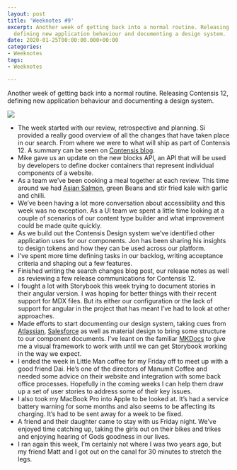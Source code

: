 ```yaml
---
layout: post
title: 'Weeknotes #9'
excerpt: Another week of getting back into a normal routine. Releasing Contensis 12,
  defining new application behaviour and documenting a design system.
date: 2020-01-25T00:00:00.000+00:00
categories:
- Weeknotes
tags:
- Weeknotes

---
```

Another week of getting back into a normal routine. Releasing Contensis 12, defining new application behaviour and documenting a design system.

![](/assets/uploads/2020/1/winter-fun-on-the-beach.jpg)

* The week started with our review, retrospective and planning. Si provided a really good overview of all the changes that have taken place in our search. From where we were to what will ship as part of Contensis 12. A summary can be seen on [Contensis blog](https://zengenti.com/en-gb/blog/Authors/richard-saunders/delivery-api-search-improvements-and-performance-gains).
* Mike gave us an update on the new blocks API, an API that will be used by developers to define docker containers that represent individual components of a website.
* As a team we’ve been cooking a meal together at each review. This time around we had [Asian Salmon](https://www.jamieoliver.com/recipes/fish-recipes/asian-salmon-sweet-potato-traybake/), green Beans and stir fried kale with garlic and chilli.
* We’ve been having a lot more conversation about accessibility and this week was no exception. As a UI team we spent a little time looking at a couple of scenarios of our content type builder and what improvement could be made quite quickly.
* As we build out the Contensis Design system we’ve identified other application uses for our components. Jon has been sharing his insights to design tokens and how they can be used across our platform.
* I’ve spent more time defining tasks in our backlog, writing acceptance criteria and shaping out a few features.
* Finished writing the search changes blog post, our release notes as well as reviewing a few release communications for Contensis 12.
* I fought a lot with Storybook this week trying to document stories in their angular version. I was hoping for better things with their recent support for MDX files. But its either our configuration or the lack of support for angular in the project that has meant I’ve had to look at other approaches.
* Made efforts to start documenting our design system, taking cues from [Atlassian](https://atlassian.design/guidelines/product/overview), [Salesforce](https://www.lightningdesignsystem.com/) as well as material design to bring some structure to our component documents. I’ve leant on the familiar [MKDocs](https://www.mkdocs.org/) to give me a visual framework to work with until we can get Storybook working in the way we expect.
* I ended the week in Little Man coffee for my Friday off to meet up with a good friend Dai. He’s one of the directors of Manumit Coffee and needed some advice on their website and integration with some back office processes. Hopefully in the coming weeks I can help them draw up a set of user stories to address some of their key issues.
* I also took my MacBook Pro into Apple to be looked at. It’s had a service battery warning for some months and also seems to be affecting its charging. It’s had to be sent away for a week to be fixed.
* A friend and their daughter came to stay with us Friday night. We’ve enjoyed time catching up, taking the girls out on their bikes and trikes and enjoying hearing of Gods goodness in our lives.
* I ran again this week, I’m certainly not where I was two years ago, but my friend Matt and I got out on the canal for 30 minutes to stretch the legs.